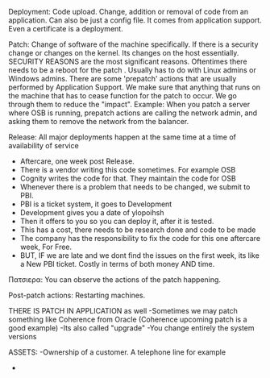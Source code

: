 Deployment:
Code upload. Change, addition or removal of code from an application. 
Can also be just a config file. It comes from application support.
Even a certificate is a deployment.


Patch:
Change of software of the machine specifically. If there is a security change or changes on the kernel. Its changes on the host essentially. SECURITY REASONS are the most significant reasons.
Oftentimes there needs to be a reboot for the patch .
Usually has to do with Linux admins or Windows admins.
There are some 'prepatch' actions  that are usually performed by Application Support. We make sure that anything that runs on the machine that has to cease function for the patch to occur. We go through them to reduce the "impact".
Example: When you patch a server where OSB is running, prepatch actions are calling the network admin, and asking them to remove the network from the balancer.

Release:
All major deployments happen at the same time at a time of availability of service
- Aftercare, one week post Release.
- There is a vendor writing this code sometimes. For example OSB
- Cognity writes the code for that. They maintain the code for OSB
- Whenever there is a problem that needs to be changed, we submit to PBI.
- PBI is a ticket system, it goes to Development
- Development gives you a date of ylopoihsh
- Then it offers to you so you can deploy it, after it is tested.
- This has a cost, there needs to be research done and code to be made
- The company has the responsibility to fix the code for this one aftercare week, For Free.
- BUT, IF we are late and we dont find the issues on the first week, its like a New PBI ticket. Costly in terms of both money AND time.


Πατσιερα: You can observe the actions of the patch happening.

Post-patch actions: Restarting machines.


THERE IS PATCH IN APPLICATION as well
-Sometimes we may patch something like Coherence from Oracle
	(Coherence upcoming patch is a good example)
-Its also called "upgrade"
-You change entirely the system versions

ASSETS:
-Ownership of a customer. A telephone line for example

-